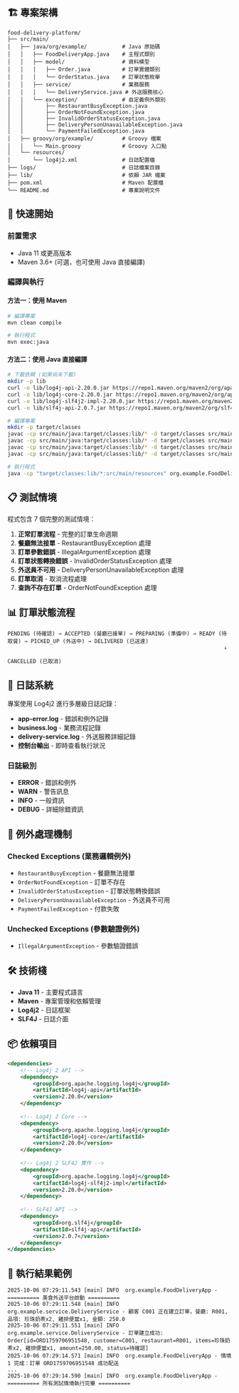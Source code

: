 
## 🏗️ 專案架構

```
food-delivery-platform/
├── src/main/
│   ├── java/org/example/           # Java 原始碼
│   │   ├── FoodDeliveryApp.java    # 主程式類別
│   │   ├── model/                  # 資料模型
│   │   │   ├── Order.java          # 訂單實體類別
│   │   │   └── OrderStatus.java    # 訂單狀態枚舉
│   │   ├── service/                # 業務服務
│   │   │   └── DeliveryService.java # 外送服務核心
│   │   └── exception/              # 自定義例外類別
│   │       ├── RestaurantBusyException.java
│   │       ├── OrderNotFoundException.java
│   │       ├── InvalidOrderStatusException.java
│   │       ├── DeliveryPersonUnavailableException.java
│   │       └── PaymentFailedException.java
│   ├── groovy/org/example/         # Groovy 檔案
│   │   └── Main.groovy             # Groovy 入口點
│   └── resources/
│       └── log4j2.xml              # 日誌配置檔
├── logs/                           # 日誌檔案目錄
├── lib/                            # 依賴 JAR 檔案
├── pom.xml                         # Maven 配置檔
└── README.md                       # 專案說明文件
```

## 🚀 快速開始

### 前置需求

- Java 11 或更高版本
- Maven 3.6+ (可選，也可使用 Java 直接編譯)

### 編譯與執行

#### 方法一：使用 Maven

```bash
# 編譯專案
mvn clean compile

# 執行程式
mvn exec:java
```

#### 方法二：使用 Java 直接編譯

```bash
# 下載依賴 (如果尚未下載)
mkdir -p lib
curl -o lib/log4j-api-2.20.0.jar https://repo1.maven.org/maven2/org/apache/logging/log4j/log4j-api/2.20.0/log4j-api-2.20.0.jar
curl -o lib/log4j-core-2.20.0.jar https://repo1.maven.org/maven2/org/apache/logging/log4j/log4j-core/2.20.0/log4j-core-2.20.0.jar
curl -o lib/log4j-slf4j2-impl-2.20.0.jar https://repo1.maven.org/maven2/org/apache/logging/log4j/log4j-slf4j2-impl/2.20.0/log4j-slf4j2-impl-2.20.0.jar
curl -o lib/slf4j-api-2.0.7.jar https://repo1.maven.org/maven2/org/slf4j/slf4j-api/2.0.7/slf4j-api-2.0.7.jar

# 編譯專案
mkdir -p target/classes
javac -cp src/main/java:target/classes:lib/* -d target/classes src/main/java/org/example/model/*.java
javac -cp src/main/java:target/classes:lib/* -d target/classes src/main/java/org/example/exception/*.java
javac -cp src/main/java:target/classes:lib/* -d target/classes src/main/java/org/example/service/*.java
javac -cp src/main/java:target/classes:lib/* -d target/classes src/main/java/org/example/FoodDeliveryApp.java

# 執行程式
java -cp "target/classes:lib/*:src/main/resources" org.example.FoodDeliveryApp
```

## 📋 測試情境

程式包含 7 個完整的測試情境：

1. **正常訂單流程** - 完整的訂單生命週期
2. **餐廳無法接單** - RestaurantBusyException 處理
3. **訂單參數錯誤** - IllegalArgumentException 處理
4. **訂單狀態轉換錯誤** - InvalidOrderStatusException 處理
5. **外送員不可用** - DeliveryPersonUnavailableException 處理
6. **訂單取消** - 取消流程處理
7. **查詢不存在訂單** - OrderNotFoundException 處理

## 📊 訂單狀態流程

```
PENDING (待確認) → ACCEPTED (餐廳已接單) → PREPARING (準備中) → READY (待取餐) → PICKED_UP (外送中) → DELIVERED (已送達)
                                                                    ↓
                                                              CANCELLED (已取消)
```

## 📝 日誌系統

專案使用 Log4j2 進行多層級日誌記錄：

- **app-error.log** - 錯誤和例外記錄
- **business.log** - 業務流程記錄
- **delivery-service.log** - 外送服務詳細記錄
- **控制台輸出** - 即時查看執行狀況

### 日誌級別

- **ERROR** - 錯誤和例外
- **WARN** - 警告訊息
- **INFO** - 一般資訊
- **DEBUG** - 詳細除錯資訊

## 🔧 例外處理機制

### Checked Exceptions (業務邏輯例外)

- `RestaurantBusyException` - 餐廳無法接單
- `OrderNotFoundException` - 訂單不存在
- `InvalidOrderStatusException` - 訂單狀態轉換錯誤
- `DeliveryPersonUnavailableException` - 外送員不可用
- `PaymentFailedException` - 付款失敗

### Unchecked Exceptions (參數驗證例外)

- `IllegalArgumentException` - 參數驗證錯誤

## 🛠️ 技術棧

- **Java 11** - 主要程式語言
- **Maven** - 專案管理和依賴管理
- **Log4j2** - 日誌框架
- **SLF4J** - 日誌介面

## 📦 依賴項目

```xml
<dependencies>
    <!-- Log4j 2 API -->
    <dependency>
        <groupId>org.apache.logging.log4j</groupId>
        <artifactId>log4j-api</artifactId>
        <version>2.20.0</version>
    </dependency>
    
    <!-- Log4j 2 Core -->
    <dependency>
        <groupId>org.apache.logging.log4j</groupId>
        <artifactId>log4j-core</artifactId>
        <version>2.20.0</version>
    </dependency>
    
    <!-- Log4j 2 SLF4J 實作 -->
    <dependency>
        <groupId>org.apache.logging.log4j</groupId>
        <artifactId>log4j-slf4j2-impl</artifactId>
        <version>2.20.0</version>
    </dependency>
    
    <!-- SLF4J API -->
    <dependency>
        <groupId>org.slf4j</groupId>
        <artifactId>slf4j-api</artifactId>
        <version>2.0.7</version>
    </dependency>
</dependencies>
```

## 🎯 執行結果範例

```
2025-10-06 07:29:11.543 [main] INFO  org.example.FoodDeliveryApp - ========== 美食外送平台啟動 ==========
2025-10-06 07:29:11.548 [main] INFO  org.example.service.DeliveryService - 顧客 C001 正在建立訂單，餐廳: R001, 品項: 珍珠奶茶x2, 雞排便當x1, 金額: 250.0
2025-10-06 07:29:11.551 [main] INFO  org.example.service.DeliveryService - 訂單建立成功: Order[id=ORD1759706951548, customer=C001, restaurant=R001, items=珍珠奶茶x2, 雞排便當x1, amount=250.00, status=待確認]
2025-10-06 07:29:14.571 [main] INFO  org.example.FoodDeliveryApp - 情境 1 完成：訂單 ORD1759706951548 成功配送
...
2025-10-06 07:29:14.590 [main] INFO  org.example.FoodDeliveryApp - ========== 所有測試情境執行完畢 ==========
```
